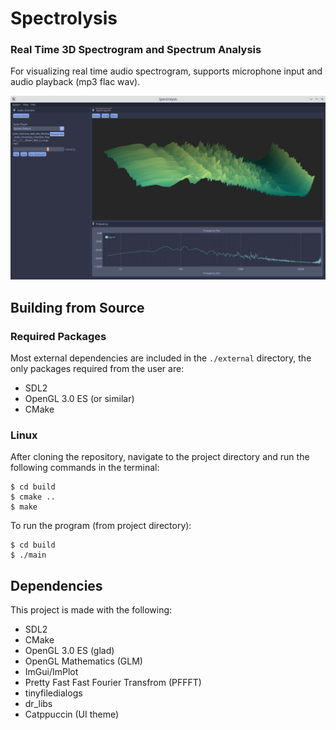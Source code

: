 # Spectrolysis
### Real Time 3D Spectrogram and Spectrum Analysis 

For visualizing real time audio spectrogram, supports microphone input and
audio playback (mp3 flac wav).

![preview](./Screenshot.png)

## Building from Source
### Required Packages
Most external dependencies are included in the `./external` directory, the only 
packages required from the user are:
- SDL2
- OpenGL 3.0 ES (or similar)
- CMake

### Linux
After cloning the repository, navigate to the project directory and run the
following commands in the terminal:
```
$ cd build
$ cmake ..
$ make
```
To run the program (from project directory):
```
$ cd build
$ ./main
```


## Dependencies
This project is made with the following:
- SDL2
- CMake
- OpenGL 3.0 ES (glad)
- OpenGL Mathematics (GLM)
- ImGui/ImPlot
- Pretty Fast Fast Fourier Transfrom (PFFFT)
- tinyfiledialogs 
- dr_libs
- Catppuccin (UI theme)

